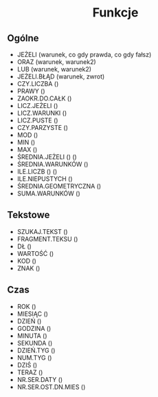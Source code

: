 <h1 align="center">Funkcje</h1>

## Ogólne

* JEŻELI (warunek, co gdy prawda, co gdy fałsz)
* ORAZ (warunek, warunek2) 
* LUB (warunek, warunek2)
* JEŻELI.BŁĄD (warunek, zwrot)
* CZY.LICZBA ()
* PRAWY ()
* ZAOKR.DO.CAŁK ()
* LICZ.JEŻELI ()
* LICZ.WARUNKI ()
* LICZ.PUSTE ()
* CZY.PARZYSTE ()
* MOD ()
* MIN ()
* MAX ()
* ŚREDNIA.JEŻELI () ()
* ŚREDNIA.WARUNKÓW ()
* ILE.LICZB () ()
* ILE.NIEPUSTYCH ()
* ŚREDNIA.GEOMETRYCZNA ()
* SUMA.WARUNKÓW ()

## Tekstowe

* SZUKAJ.TEKST ()
* FRAGMENT.TEKSU ()
* DŁ ()
* WARTOŚĆ ()
* KOD ()
* ZNAK ()

## Czas

* ROK ()
* MIESIĄC ()
* DZIEŃ ()
* GODZINA ()
* MINUTA ()
* SEKUNDA ()
* DZIEŃ.TYG ()
* NUM.TYG ()
* DZIŚ ()
* TERAZ ()
* NR.SER.DATY ()
* NR.SER.OST.DN.MIES ()
